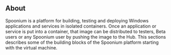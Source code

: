 ## About

Spoonium is a platform for building, testing and deploying Windows applications and services in isolated containers. Once an application or service is put into a container, that image can be distributed to testers, Beta users or any Spoonium user by pushing the image to the Hub. This sections describes some of the building blocks of the Spoonium platform starting with the virtual machine.